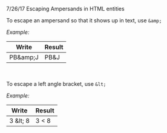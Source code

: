 7/26/17 Escaping Ampersands in HTML entities

To escape an ampersand so that it shows up in text, use 
`&amp;`


*Example:* 


Write     | Result    | 
----------|-----------|
PB\&amp;J | PB&J      | 



 <br />


To escape a left angle bracket, use `&lt;`


*Example:*



Write     | Result    | 
----------|-----------|
3 \&lt; 8 | 3 < 8     | 
